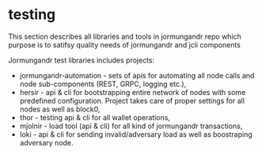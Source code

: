 # testing

This section describes all libraries and tools in jormungandr repo which purpose is to satifsy quality needs of jormungandr and jcli components

Jormungandr test libraries includes projects:

* jormungandr-automation - sets of apis for automating all node calls and node sub-components (REST, GRPC, logging etc.),
* hersir - api & cli for bootstrapping entire network of nodes with some predefined configuration. Project takes care of proper settings for all nodes as well as block0,
* thor - testing api & cli for all wallet operations,
* mjolnir - load tool (api & cli) for all kind of jormungandr transactions,
* loki - api & cli for sending invalid/adversary load as well as boostraping adversary node.
